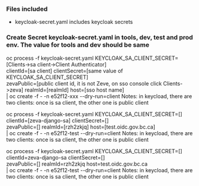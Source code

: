 ### Files included
* keycloak-secret.yaml includes keycloak secrets

### Create Secret keycloak-secret.yaml in tools, dev, test and prod env. The value for tools and dev should be same
oc process -f keycloak-secret.yaml KEYCLOAK_SA_CLIENT_SECRET=[Clients->sa client->Client Authenticator] \
clientId=[sa client] clientSecret=[same value of KEYCLOAK_SA_CLIENT_SECRET] \
zevaPublic=[public client id, it is not Zeve, on sso console click Clients->zeva] realmId=[realmId] host=[sso host name] \
| oc create -f - -n e52f12-xxx --dry-run=client
Notes: in keycload, there are two clients: once is sa client, the other one is public client


oc process -f keycloak-secret.yaml KEYCLOAK_SA_CLIENT_SECRET=[] \
clientId=[zeva-django-sa] clientSecret=[] \
zevaPublic=[] realmId=[rzh2zkjq] host=[test.oidc.gov.bc.ca] \
| oc create -f - -n e52f12-test --dry-run=client
Notes: in keycload, there are two clients: once is sa client, the other one is public client


oc process -f keycloak-secret.yaml KEYCLOAK_SA_CLIENT_SECRET=[] \
clientId=zeva-django-sa clientSecret=[] \
zevaPublic=[] realmId=rzh2zkjq host=test.oidc.gov.bc.ca \
| oc create -f - -n e52f12-test --dry-run=client
Notes: in keycload, there are two clients: once is sa client, the other one is public client

